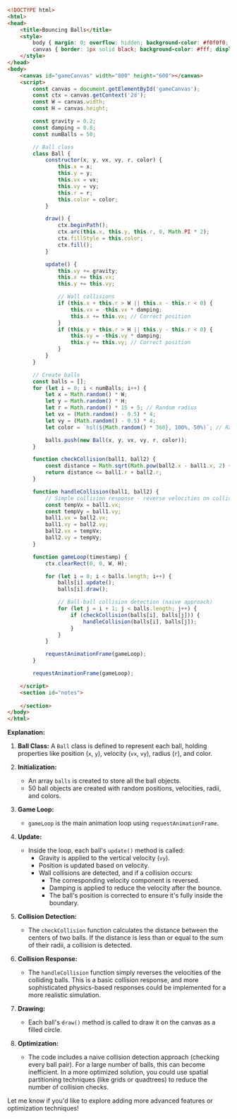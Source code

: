 ```html
<!DOCTYPE html>
<html>
<head>
    <title>Bouncing Balls</title>
    <style>
        body { margin: 0; overflow: hidden; background-color: #f0f0f0; }
        canvas { border: 1px solid black; background-color: #fff; display: block; margin: 20px auto; }
    </style>
</head>
<body>
    <canvas id="gameCanvas" width="800" height="600"></canvas>
    <script>
        const canvas = document.getElementById('gameCanvas');
        const ctx = canvas.getContext('2d');
        const W = canvas.width;
        const H = canvas.height;

        const gravity = 0.2;
        const damping = 0.8;
        const numBalls = 50;

        // Ball class
        class Ball {
            constructor(x, y, vx, vy, r, color) {
                this.x = x;
                this.y = y;
                this.vx = vx;
                this.vy = vy;
                this.r = r;
                this.color = color;
            }

            draw() {
                ctx.beginPath();
                ctx.arc(this.x, this.y, this.r, 0, Math.PI * 2);
                ctx.fillStyle = this.color;
                ctx.fill();
            }

            update() {
                this.vy += gravity;
                this.x += this.vx;
                this.y += this.vy;

                // Wall collisions
                if (this.x + this.r > W || this.x - this.r < 0) {
                    this.vx = -this.vx * damping;
                    this.x += this.vx; // Correct position
                }
                if (this.y + this.r > H || this.y - this.r < 0) {
                    this.vy = -this.vy * damping;
                    this.y += this.vy; // Correct position
                }
            }
        }

        // Create balls
        const balls = [];
        for (let i = 0; i < numBalls; i++) {
            let x = Math.random() * W;
            let y = Math.random() * H;
            let r = Math.random() * 15 + 5; // Random radius
            let vx = (Math.random() - 0.5) * 4;
            let vy = (Math.random() - 0.5) * 4;
            let color = `hsl(${Math.random() * 360}, 100%, 50%)`; // Random color

            balls.push(new Ball(x, y, vx, vy, r, color));
        }

        function checkCollision(ball1, ball2) {
            const distance = Math.sqrt(Math.pow(ball2.x - ball1.x, 2) + Math.pow(ball2.y - ball1.y, 2));
            return distance <= ball1.r + ball2.r;
        }

        function handleCollision(ball1, ball2) {
            // Simple collision response - reverse velocities on collision
            const tempVx = ball1.vx;
            const tempVy = ball1.vy;
            ball1.vx = ball2.vx;
            ball1.vy = ball2.vy;
            ball2.vx = tempVx;
            ball2.vy = tempVy;
        }

        function gameLoop(timestamp) {
            ctx.clearRect(0, 0, W, H);

            for (let i = 0; i < balls.length; i++) {
                balls[i].update();
                balls[i].draw();

                // Ball-ball collision detection (naive approach)
                for (let j = i + 1; j < balls.length; j++) {
                    if (checkCollision(balls[i], balls[j])) {
                        handleCollision(balls[i], balls[j]);
                    }
                }
            }

            requestAnimationFrame(gameLoop);
        }

        requestAnimationFrame(gameLoop);

    </script>
    <section id="notes">
    
    </section>
</body>
</html>
```

**Explanation:**

1.  **Ball Class:** A `Ball` class is defined to represent each ball, holding properties like position (`x`, `y`), velocity (`vx`, `vy`), radius (`r`), and color.

2.  **Initialization:**
    *   An array `balls` is created to store all the ball objects.
    *   50 ball objects are created with random positions, velocities, radii, and colors.

3.  **Game Loop:**
    *   `gameLoop` is the main animation loop using `requestAnimationFrame`.

4.  **Update:**
    *   Inside the loop, each ball's `update()` method is called:
        *   Gravity is applied to the vertical velocity (`vy`).
        *   Position is updated based on velocity.
        *   Wall collisions are detected, and if a collision occurs:
            *   The corresponding velocity component is reversed.
            *   Damping is applied to reduce the velocity after the bounce.
            *   The ball's position is corrected to ensure it's fully inside the boundary.

5.  **Collision Detection:**
    *   The `checkCollision` function calculates the distance between the centers of two balls. If the distance is less than or equal to the sum of their radii, a collision is detected.

6.  **Collision Response:**
    *   The `handleCollision` function simply reverses the velocities of the colliding balls. This is a basic collision response, and more sophisticated physics-based responses could be implemented for a more realistic simulation.

7.  **Drawing:**
    *   Each ball's `draw()` method is called to draw it on the canvas as a filled circle.

8.  **Optimization:**

    *   The code includes a naive collision detection approach (checking every ball pair). For a large number of balls, this can become inefficient. In a more optimized solution, you could use spatial partitioning techniques (like grids or quadtrees) to reduce the number of collision checks.



Let me know if you'd like to explore adding more advanced features or optimization techniques!
 <!-- 127.51s -->